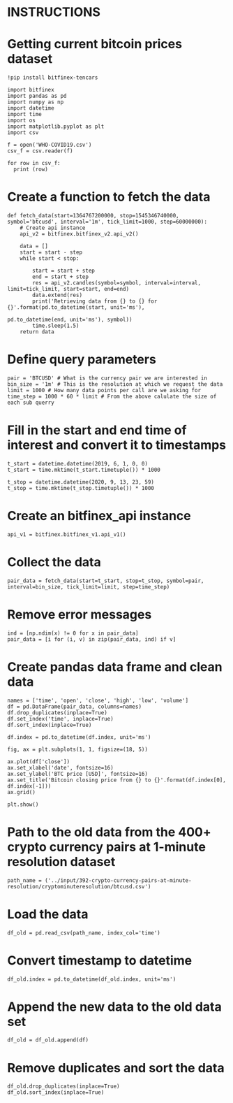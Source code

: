 # INSTRUCTIONS


  
# Getting current bitcoin prices dataset
```
!pip install bitfinex-tencars
```

```
import bitfinex
import pandas as pd
import numpy as np
import datetime
import time
import os
import matplotlib.pyplot as plt
import csv 

f = open('WHO-COVID19.csv')
csv_f = csv.reader(f)

for row in csv_f:
  print (row)
```



# Create a function to fetch the data
```
def fetch_data(start=1364767200000, stop=1545346740000, symbol='btcusd', interval='1m', tick_limit=1000, step=60000000):
    # Create api instance
    api_v2 = bitfinex.bitfinex_v2.api_v2()

    data = []
    start = start - step
    while start < stop:

        start = start + step
        end = start + step
        res = api_v2.candles(symbol=symbol, interval=interval, limit=tick_limit, start=start, end=end)
        data.extend(res)
        print('Retrieving data from {} to {} for {}'.format(pd.to_datetime(start, unit='ms'),
                                                            pd.to_datetime(end, unit='ms'), symbol))
        time.sleep(1.5)
    return data

```    
    
# Define query parameters
```
pair = 'BTCUSD' # What is the currency pair we are interested in
bin_size = '1m' # This is the resolution at which we request the data
limit = 1000 # How many data points per call are we asking for
time_step = 1000 * 60 * limit # From the above calulate the size of each sub querry
```

# Fill in the start and end time of interest and convert it to timestamps
```
t_start = datetime.datetime(2019, 6, 1, 0, 0)
t_start = time.mktime(t_start.timetuple()) * 1000

t_stop = datetime.datetime(2020, 9, 13, 23, 59)
t_stop = time.mktime(t_stop.timetuple()) * 1000
```

# Create an bitfinex_api instance
```
api_v1 = bitfinex.bitfinex_v1.api_v1()
```

# Collect the data
```
pair_data = fetch_data(start=t_start, stop=t_stop, symbol=pair, interval=bin_size, tick_limit=limit, step=time_step)
```

# Remove error messages
```
ind = [np.ndim(x) != 0 for x in pair_data]
pair_data = [i for (i, v) in zip(pair_data, ind) if v]
```

# Create pandas data frame and clean data
```
names = ['time', 'open', 'close', 'high', 'low', 'volume']
df = pd.DataFrame(pair_data, columns=names)
df.drop_duplicates(inplace=True)
df.set_index('time', inplace=True)
df.sort_index(inplace=True)

df.index = pd.to_datetime(df.index, unit='ms')

fig, ax = plt.subplots(1, 1, figsize=(18, 5))

ax.plot(df['close'])
ax.set_xlabel('date', fontsize=16)
ax.set_ylabel('BTC price [USD]', fontsize=16)
ax.set_title('Bitcoin closing price from {} to {}'.format(df.index[0], df.index[-1]))
ax.grid()

plt.show()
```

# Path to the old data from the 400+ crypto currency pairs at 1-minute resolution dataset
```
path_name = ('../input/392-crypto-currency-pairs-at-minute-resolution/cryptominuteresolution/btcusd.csv')
```

# Load the data
```
df_old = pd.read_csv(path_name, index_col='time')
```

# Convert timestamp to datetime
```
df_old.index = pd.to_datetime(df_old.index, unit='ms')
```

# Append the new data to the old data set
```
df_old = df_old.append(df)
```

# Remove duplicates and sort the data
```
df_old.drop_duplicates(inplace=True)
df_old.sort_index(inplace=True)
```
